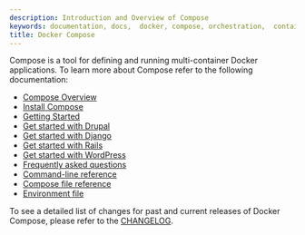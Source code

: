 ```yaml
---
description: Introduction and Overview of Compose
keywords: documentation, docs,  docker, compose, orchestration,  containers
title: Docker Compose
---
```


Compose is a tool for defining and running multi-container Docker applications. To learn more about Compose refer to the following documentation:

- [Compose Overview](overview.md)
- [Install Compose](install.md)
- [Getting Started](gettingstarted.md)
- [Get started with Drupal](http://docker4drupal.org/)
- [Get started with Django](django.md)
- [Get started with Rails](rails.md)
- [Get started with WordPress](wordpress.md)
- [Frequently asked questions](faq.md)
- [Command-line reference](./reference/index.md)
- [Compose file reference](compose-file.md)
- [Environment file](env-file.md)

To see a detailed list of changes for past and current releases of Docker
Compose, please refer to the
[CHANGELOG](https://github.com/docker/compose/blob/master/CHANGELOG.md).
